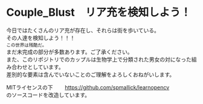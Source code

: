 # Couple_Blust　リア充を検知しよう！
今日ではたくさんのリア充が存在し、それらは街を歩いている。   
その人達を検知しよう！！！   
`この世界は残酷だ。`  
まだ未完成の部分が多数あります。ご了承ください。  
また、このリポジトリでのカップルは生物学上で分類された男女の対になった組み合わせとしています。  
差別的な要素は含んでいないことのご理解をよろしくおねがいします。

MITライセンスの下　　
https://github.com/spmallick/learnopencv  
のソースコードを改造しています。
